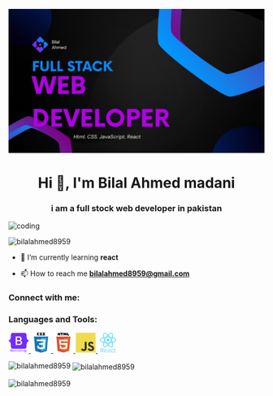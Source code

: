 ![logo](https://github.com/BilalAhmed8959/BilalAhmed8959/blob/main/bilal.jpg)
<h1 align="center">Hi 👋, I'm Bilal Ahmed madani</h1>
<h3 align="center">i am a full stock web developer in pakistan</h3>
<img aling="right" alt="coding" width="400" src="https://cdn.dribbble.com/users/1162077/screenshots/3848914/programmer.gif">

<p align="left"> <img src="https://komarev.com/ghpvc/?username=bilalahmed8959&label=Profile%20views&color=0e75b6&style=flat" alt="bilalahmed8959" /> </p>

- 🌱 I’m currently learning **react**

- 📫 How to reach me **bilalahmed8959@gmail.com**

<h3 align="left">Connect with me:</h3>
<p align="left">
</p>

<h3 align="left">Languages and Tools:</h3>
<p align="left"> <a href="https://getbootstrap.com" target="_blank" rel="noreferrer"> <img src="https://raw.githubusercontent.com/devicons/devicon/master/icons/bootstrap/bootstrap-plain-wordmark.svg" alt="bootstrap" width="40" height="40"/> </a> <a href="https://www.w3schools.com/css/" target="_blank" rel="noreferrer"> <img src="https://raw.githubusercontent.com/devicons/devicon/master/icons/css3/css3-original-wordmark.svg" alt="css3" width="40" height="40"/> </a> <a href="https://www.w3.org/html/" target="_blank" rel="noreferrer"> <img src="https://raw.githubusercontent.com/devicons/devicon/master/icons/html5/html5-original-wordmark.svg" alt="html5" width="40" height="40"/> </a> <a href="https://developer.mozilla.org/en-US/docs/Web/JavaScript" target="_blank" rel="noreferrer"> <img src="https://raw.githubusercontent.com/devicons/devicon/master/icons/javascript/javascript-original.svg" alt="javascript" width="40" height="40"/> </a> <a href="https://reactjs.org/" target="_blank" rel="noreferrer"> <img src="https://raw.githubusercontent.com/devicons/devicon/master/icons/react/react-original-wordmark.svg" alt="react" width="40" height="40"/> </a> </p>

<p><img align="left" src="https://github-readme-stats.vercel.app/api/top-langs?username=bilalahmed8959&show_icons=true&locale=en&layout=compact" alt="bilalahmed8959" /></p>

<p>&nbsp;<img align="center" src="https://github-readme-stats.vercel.app/api?username=bilalahmed8959&show_icons=true&locale=en" alt="bilalahmed8959" /></p>

<p><img align="center" src="https://github-readme-streak-stats.herokuapp.com/?user=bilalahmed8959&" alt="bilalahmed8959" /></p>
